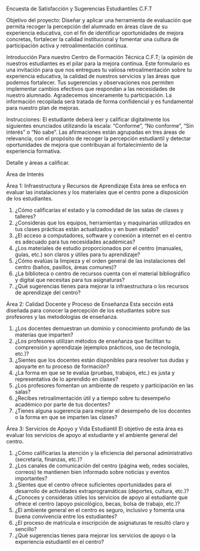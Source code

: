 Encuesta de Satisfacción y Sugerencias Estudiantiles C.F.T

Objetivo del proyecto: 
Diseñar y aplicar una herramienta de evaluación que permita recoger la percepción del alumnado en áreas clave de su experiencia educativa, con el fin de identificar oportunidades de mejora concretas, fortalecer la calidad institucional y fomentar una cultura de participación activa y retroalimentación continua.

Introducción
Para nuestro Centro de Formación Técnica C.F.T; la opinión de nuestros estudiantes es el pilar para la mejora continua.
Este formulario es una invitación para que nos entregues tu valiosa retroalimentación sobre tu experiencia educativa, la calidad de nuestros servicios y las áreas que podemos fortalecer. Tus sugerencias y observaciones nos permiten implementar cambios efectivos que respondan a las necesidades de nuestro alumnado.
Agradecemos sinceramente tu participación. La información recopilada será tratada de forma confidencial y es fundamental para nuestro plan de mejoras.

Instrucciones:
El estudiante deberá leer y calificar digitalmente los siguientes enunciados utilizando la escala: “Conforme”, “No conforme”, “Sin interés” o “No sabe”.
Las afirmaciones están agrupadas en tres áreas de relevancia, con el propósito de recoger la percepción estudiantil y detectar oportunidades de mejora que contribuyan al fortalecimiento de la experiencia formativa.

Detalle y áreas a calificar.

Área de Interés

Área 1: Infraestructura y Recursos de Aprendizaje
Esta área se enfoca en evaluar las instalaciones y los materiales que el centro pone a disposición de los estudiantes.
1.	¿Cómo calificarías el estado y la comodidad de las salas de clases y talleres?
2.	¿Consideras que los equipos, herramientas y maquinarias utilizados en tus clases prácticas están actualizados y en buen estado?
3.	¿El acceso a computadores, software y conexión a internet en el centro es adecuado para tus necesidades académicas?
4.	¿Los materiales de estudio proporcionados por el centro (manuales, guías, etc.) son claros y útiles para tu aprendizaje?
5.	¿Cómo evalúas la limpieza y el orden general de las instalaciones del centro (baños, pasillos, áreas comunes)?
6.	¿La biblioteca o centro de recursos cuenta con el material bibliográfico y digital que necesitas para tus asignaturas?
7.	¿Qué sugerencias tienes para mejorar la infraestructura o los recursos de aprendizaje del centro?

Área 2: Calidad Docente y Proceso de Enseñanza
Esta sección está diseñada para conocer la percepción de los estudiantes sobre sus profesores y las metodologías de enseñanza.
1.	¿Los docentes demuestran un dominio y conocimiento profundo de las materias que imparten?
2.	¿Los profesores utilizan métodos de enseñanza que facilitan tu comprensión y aprendizaje (ejemplos prácticos, uso de tecnología, etc.)?
3.	¿Sientes que los docentes están disponibles para resolver tus dudas y apoyarte en tu proceso de formación?
4.	¿La forma en que se te evalúa (pruebas, trabajos, etc.) es justa y representativa de lo aprendido en clases?
5.	¿Los profesores fomentan un ambiente de respeto y participación en las salas?
6.	¿Recibes retroalimentación útil y a tiempo sobre tu desempeño académico por parte de tus docentes?
7.	¿Tienes alguna sugerencia para mejorar el desempeño de los docentes o la forma en que se imparten las clases?

Área 3: Servicios de Apoyo y Vida Estudiantil
El objetivo de esta área es evaluar los servicios de apoyo al estudiante y el ambiente general del centro.
1.	¿Cómo calificarías la atención y la eficiencia del personal administrativo (secretaría, finanzas, etc.)?
2.	¿Los canales de comunicación del centro (página web, redes sociales, correos) te mantienen bien informado sobre noticias y eventos importantes?
3.	¿Sientes que el centro ofrece suficientes oportunidades para el desarrollo de actividades extraprogramáticas (deportes, cultura, etc.)?
4.	¿Conoces y consideras útiles los servicios de apoyo al estudiante que ofrece el centro (apoyo psicológico, becas, bolsa de trabajo, etc.)?
5.	¿El ambiente general en el centro es seguro, inclusivo y fomenta una buena convivencia entre los estudiantes?
6.	¿El proceso de matrícula e inscripción de asignaturas te resultó claro y sencillo?
7.	¿Qué sugerencias tienes para mejorar los servicios de apoyo o la experiencia estudiantil en el centro?
